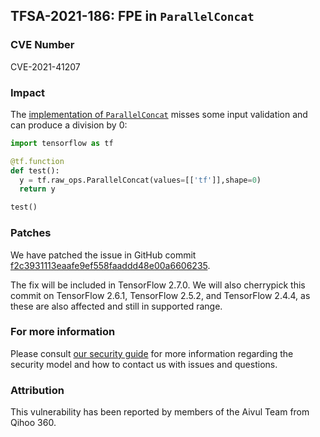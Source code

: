 ## TFSA-2021-186: FPE in `ParallelConcat`

### CVE Number
CVE-2021-41207

### Impact
The [implementation of `ParallelConcat`](https://github.com/galeone/tensorflow/blob/8d72537c6abf5a44103b57b9c2e22c14f5f49698/tensorflow/core/kernels/inplace_ops.cc#L72-L97) misses some input validation and can produce a division by 0:

```python
import tensorflow as tf

@tf.function
def test():
  y = tf.raw_ops.ParallelConcat(values=[['tf']],shape=0)
  return y

test()
```

### Patches
We have patched the issue in GitHub commit [f2c3931113eaafe9ef558faaddd48e00a6606235](https://github.com/galeone/tensorflow/commit/f2c3931113eaafe9ef558faaddd48e00a6606235).

The fix will be included in TensorFlow 2.7.0. We will also cherrypick this commit on TensorFlow 2.6.1, TensorFlow 2.5.2, and TensorFlow 2.4.4, as these are also affected and still in supported range.

### For more information
Please consult [our security guide](https://github.com/galeone/tensorflow/blob/master/SECURITY.md) for more information regarding the security model and how to contact us with issues and questions.

### Attribution
This vulnerability has been reported by members of the Aivul Team from Qihoo 360.
